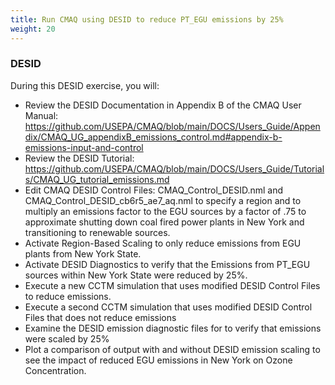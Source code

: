 ```yaml
---
title: Run CMAQ using DESID to reduce PT_EGU emissions by 25%
weight: 20
--- 
```


### DESID


During this DESID exercise, you will:

* Review the DESID Documentation in Appendix B of the CMAQ User Manual: https://github.com/USEPA/CMAQ/blob/main/DOCS/Users_Guide/Appendix/CMAQ_UG_appendixB_emissions_control.md#appendix-b-emissions-input-and-control
* Review the DESID Tutorial: https://github.com/USEPA/CMAQ/blob/main/DOCS/Users_Guide/Tutorials/CMAQ_UG_tutorial_emissions.md
* Edit CMAQ DESID Control Files: CMAQ_Control_DESID.nml and CMAQ_Control_DESID_cb6r5_ae7_aq.nml to specify a region and to multiply an emissions factor to the EGU sources by a factor of .75 to approximate shutting down coal fired power plants in New York and transitioning to renewable sources.
* Activate Region-Based Scaling to only reduce emissions from EGU plants from New York State.
* Activate DESID Diagnostics to verify that the Emissions from PT_EGU sources within New York State were reduced by 25%.
* Execute a new CCTM simulation that uses modified DESID Control Files to reduce emissions.
* Execute a second CCTM simulation that uses modified DESID Control Files that does not reduce emissions
* Examine the DESID emission diagnostic files for to verify that emissions were scaled by 25%
* Plot a comparison of output with and without DESID emission scaling to see the impact of reduced EGU emissions in New York on Ozone Concentration.
